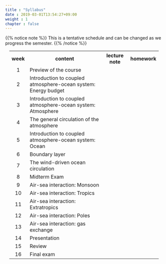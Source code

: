 ```yaml
---
title : "Syllabus"
date : 2019-03-01T13:54:27+09:00
weight : 1
chapter : false
---
```


{{% notice note %}}
This is a tentative schedule and can be changed as we progress the semester.
{{% /notice %}}

<table style="width:95%; max-width:1000px; margin-left: auto; margin-right: auto;">
    <tr>
        <th style="text-align:center"> week </th>
        <th style="text-align:center"> content </th>
        <th style="text-align:center"> lecture note </th>
        <th style="text-align:center"> homework </th>
    </tr>
    <tr>
        <td style="text-align:center"> 1 </td>
        <td> Preview of the course </td>
        <td style="text-align:center"></td>
        <td style="text-align:center"></td>
    </tr>
    <tr>
        <td style="text-align:center"> 2 </td>
        <td> Introduction to coupled atmosphere-ocean system: Energy budget </td>
        <td style="text-align:center"></td>
        <td style="text-align:center"></td>
    </tr>
    <tr>
        <td style="text-align:center"> 3 </td>
        <td> Introduction to coupled atmosphere-ocean system: Atmosphere  </td>
        <td style="text-align:center"></td>
        <td style="text-align:center"></td>
    </tr>
    <tr>
        <td style="text-align:center"> 4 </td>
        <td> The general circulation of the atmosphere  </td>
        <td style="text-align:center"></td>
        <td style="text-align:center"></td>
    </tr>
    <tr>
        <td style="text-align:center"> 5 </td>
        <td> Introduction to coupled atmosphere-ocean system: Ocean  </td>
        <td style="text-align:center"></td>
        <td style="text-align:center"></td>
    </tr>
    <tr>
        <td style="text-align:center"> 6 </td>
        <td> Boundary layer </td>
        <td style="text-align:center"></td>
        <td style="text-align:center"></td>
    </tr>
    <tr>
        <td style="text-align:center"> 7 </td>
        <td> The wind-driven ocean circulation </td>
        <td style="text-align:center"></td>
        <td style="text-align:center"></td>
    </tr>
    <!--tr>
        <td style="text-align:center"> 7 </td>
        <td> The thermohaline ocean circulation </td>
        <td style="text-align:center"></td>
        <td style="text-align:center"></td>
    </tr-->
    <tr>
        <td style="text-align:center"> 8 </td>
        <td> Midterm Exam   </td>
        <td style="text-align:center"></td>
        <td style="text-align:center"></td>
    </tr>
    <tr>
         <td style="text-align:center"> 9 </td>
         <td> Air-sea interaction: Monsoon </td>
         <td style="text-align:center"></td>
         <td style="text-align:center"></td>
     </tr>
     <tr>
         <td style="text-align:center"> 10 </td>
         <td> Air-sea interaction: Tropics </td>
         <td style="text-align:center"></td>
         <td style="text-align:center"></td>
     </tr>
     <tr>
         <td style="text-align:center"> 11 </td>
         <td> Air-sea interaction: Extratropics </td>
         <td style="text-align:center"></td>
         <td style="text-align:center"></td>
     </tr>
     <tr>
         <td style="text-align:center"> 12 </td>
         <td> Air-sea interaction: Poles </td>
         <td style="text-align:center"></td>
         <td style="text-align:center"></td>
     </tr>
     <tr>
         <td style="text-align:center"> 13 </td>
         <td> Air-sea interaction: gas exchange  </td>
         <td style="text-align:center"></td>
         <td style="text-align:center"></td>
     </tr>
     <tr>
        <td style="text-align:center"> 14 </td>
        <td> Presentation </td>
        <td style="text-align:center"></td>
        <td style="text-align:center"></td>
    </tr>
    <tr>
        <td style="text-align:center"> 15 </td>
        <td> Review </td>
        <td style="text-align:center"></td>
        <td style="text-align:center"></td>
    </tr>
    <tr>
        <td style="text-align:center"> 16 </td>
        <td> Final exam </td>
        <td style="text-align:center"></td>
        <td style="text-align:center"></td>
    </tr>
</table>
